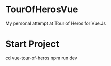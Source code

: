 # TourOfHerosVue
My personal attempt at Tour of Heros for Vue.Js

# Start Project
cd vue-tour-of-heros
npm run dev

